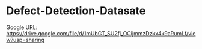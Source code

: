 # Defect-Detection-Datasate

Google URL: https://drive.google.com/file/d/1mUbGT_SU2fj_OCijmmzDzkx4k9aRumLf/view?usp=sharing
